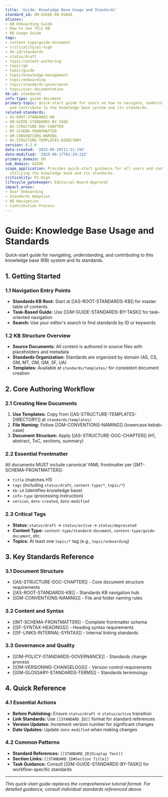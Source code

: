 ```yaml
---
title: 'Guide: Knowledge Base Usage and Standards'
standard_id: GM-GUIDE-KB-USAGE
aliases:
- KB Onboarding Guide
- How to Use This KB
- KB Usage Guide
tags:
- content-type/guide-document
- criticality/p1-high
- kb-id/standards
- status/draft
- topic/content-authoring
- topic/gm
- topic/guide
- topic/knowledge-management
- topic/onboarding
- topic/standards-governance
- topic/user-documentation
kb-id: standards
info-type: guide-document
primary-topic: Quick-start guide for users on how to navigate, understand, apply,
  and contribute to the knowledge base system and its standards.
related-standards:
- AS-ROOT-STANDARDS-KB
- GM-GUIDE-STANDARDS-BY-TASK
- AS-STRUCTURE-DOC-CHAPTER
- MT-SCHEMA-FRONTMATTER
- GM-CONVENTIONS-NAMING
- AS-STRUCTURE-TEMPLATES-DIRECTORY
version: 0.2.0
date-created: '2025-05-29T11:51:19Z'
date-modified: '2025-06-17T02:29:15Z'
primary_domain: GM
sub_domain: GUIDE
scope_application: Provides quick-start guidance for all users and contributors on
  utilizing the knowledge base and its standards.
criticality: P1-High
lifecycle_gatekeeper: Editorial-Board-Approval
impact_areas:
- User Onboarding
- Standards Adoption
- KB Navigation
- Contribution Process
---
```

# Guide: Knowledge Base Usage and Standards

Quick-start guide for navigating, understanding, and contributing to this knowledge base (KB) system and its standards.

## 1. Getting Started

### 1.1 Navigation Entry Points
- **Standards KB Root:** Start at [[AS-ROOT-STANDARDS-KB]] for master table of contents
- **Task-Based Guide:** Use [[GM-GUIDE-STANDARDS-BY-TASK]] for task-oriented navigation
- **Search:** Use your editor's search to find standards by ID or keywords

### 1.2 KB Structure Overview
- **Source Documents:** All content is authored in source files with placeholders and metadata
- **Standards Organization:** Standards are organized by domain (AS, CS, GM, MT, OM, QM, SF, UA)
- **Templates:** Available at `standards/templates/` for consistent document creation

## 2. Core Authoring Workflow

### 2.1 Creating New Documents
1. **Use Templates:** Copy from [[AS-STRUCTURE-TEMPLATES-DIRECTORY]] at `standards/templates/`
2. **File Naming:** Follow [[GM-CONVENTIONS-NAMING]] (lowercase kebab-case)
3. **Document Structure:** Apply [[AS-STRUCTURE-DOC-CHAPTER]] (H1, abstract, ToC, sections, summary)

### 2.2 Essential Frontmatter
All documents MUST include canonical YAML frontmatter per [[MT-SCHEMA-FRONTMATTER]]:
- `title` (matches H1)
- `tags` (including `status/draft`, `content-type/*`, `topic/*`)
- `kb-id` (identifies knowledge base)
- `info-type` (processing instruction)
- `version`, `date-created`, `date-modified`

### 2.3 Critical Tags
- **Status:** `status/draft` → `status/active` → `status/deprecated`
- **Content Type:** `content-type/standard-document`, `content-type/guide-document`, etc.
- **Topics:** At least one `topic/*` tag (e.g., `topic/onboarding`)

## 3. Key Standards Reference

### 3.1 Document Structure
- [[AS-STRUCTURE-DOC-CHAPTER]] - Core document structure requirements
- [[AS-ROOT-STANDARDS-KB]] - Standards KB navigation hub
- [[GM-CONVENTIONS-NAMING]] - File and folder naming rules

### 3.2 Content and Syntax
- [[MT-SCHEMA-FRONTMATTER]] - Complete frontmatter schema
- [[SF-SYNTAX-HEADINGS]] - Heading syntax requirements
- [[SF-LINKS-INTERNAL-SYNTAX]] - Internal linking standards

### 3.3 Governance and Quality
- [[OM-POLICY-STANDARDS-GOVERNANCE]] - Standards change process
- [[OM-VERSIONING-CHANGELOGS]] - Version control requirements
- [[GM-GLOSSARY-STANDARDS-TERMS]] - Standards terminology

## 4. Quick Reference

### 4.1 Essential Actions
- **Before Publishing:** Ensure `status/draft` → `status/active` transition
- **Link Standards:** Use `[[STANDARD_ID]]` format for standard references
- **Version Updates:** Increment version number for significant changes
- **Date Updates:** Update `date-modified` when making changes

### 4.2 Common Patterns
- **Standard References:** `[[STANDARD_ID|Display Text]]`
- **Section Links:** `[[STANDARD_ID#Section Title]]`
- **Task Guidance:** Consult [[GM-GUIDE-STANDARDS-BY-TASK]] for workflow-specific standards

---
*This quick-start guide replaces the comprehensive tutorial format. For detailed guidance, consult individual standards referenced above.*
